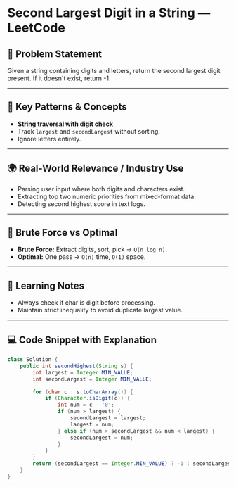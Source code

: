 # Second Largest Digit in a String — LeetCode

## 📜 Problem Statement
Given a string containing digits and letters, return the second largest digit present. If it doesn't exist, return -1.

---

## 🧩 Key Patterns & Concepts
- **String traversal with digit check**
- Track `largest` and `secondLargest` without sorting.
- Ignore letters entirely.

---

## 🌍 Real-World Relevance / Industry Use
- Parsing user input where both digits and characters exist.
- Extracting top two numeric priorities from mixed-format data.
- Detecting second highest score in text logs.

---

## 🥊 Brute Force vs Optimal
- **Brute Force:** Extract digits, sort, pick → `O(n log n)`.
- **Optimal:** One pass → `O(n)` time, `O(1)` space.

---

## 📒 Learning Notes
- Always check if char is digit before processing.
- Maintain strict inequality to avoid duplicate largest value.

---

## 💻 Code Snippet with Explanation
```java
class Solution {
    public int secondHighest(String s) {
        int largest = Integer.MIN_VALUE;
        int secondLargest = Integer.MIN_VALUE;

        for (char c : s.toCharArray()) {
            if (Character.isDigit(c)) {
                int num = c - '0';
                if (num > largest) {
                    secondLargest = largest;
                    largest = num;
                } else if (num > secondLargest && num < largest) {
                    secondLargest = num;
                }
            }
        }
        return (secondLargest == Integer.MIN_VALUE) ? -1 : secondLargest;
    }
}